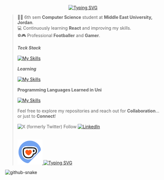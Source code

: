 <div align="center">

[![Typing SVG](https://readme-typing-svg.demolab.com?font=Roboto&size=30&duration=2500&color=9198A1FF&center=true&vCenter=true&lines=Front-End+Developer;Prompt+Engineer;Low-Code+Developer)](https://git.io/typing-svg)

</div>

>👨‍🎓 6th sem **Computer Science** student at **Middle East University, Jordan**.\
>💻 Continuously learning **React** and improving my skills.\
>⚽🎮 Professional **Footballer** and **Gamer**.\
><br/>***Teck Stack***
><br/><br/>[![My Skills](https://skillicons.dev/icons?i=html,css,js,react,bootstrap,git,github,vercel,netlify)](https://skillicons.dev)\
><br/>***Learning***
><br/><br/>[![My Skills](https://skillicons.dev/icons?i=tailwind,ts,next)](https://skillicons.dev)\
><br/>**Programming Languages Learned in Uni**
><br/><br/>[![My Skills](https://skillicons.dev/icons?i=cpp,java,cs,js,python)](https://skillicons.dev)\
><br/>Feel free to explore my repositories and reach out for **Collaboration**... or just to **Connect**!\
><br/>![X (formerly Twitter) Follow](https://img.shields.io/twitter/follow/mohadev01)
[![LinkedIn](https://custom-icon-badges.demolab.com/badge/LinkedIn-0A66C2?logo=linkedin-white&logoColor=fff)](https://www.linkedin.com/in/mohadev)\
><br/><br/><a href="https://ko-fi.com/Z8Z31COJGC">
    <img style="width: 80px; height: auto;" src="https://raw.githubusercontent.com/mohadev01-resources/Icons/refs/heads/main/Ko-fi-Gifs/Sticker%20logo.gif" alt="Ko-fi">
</a>[![Typing SVG](https://readme-typing-svg.demolab.com?font=Roboto&duration=2500&pause=200&color=9198A1&center=false&vCenter=false&width=170&height=35&lines=Support;Buy+a+me+a+Coffee)](https://git.io/typing-svg)

<picture>
  <source media="(prefers-color-scheme: dark)" srcset="https://raw.githubusercontent.com/mohadev01/mohadev01/output/github-snake-dark.svg" />
  <source media="(prefers-color-scheme: light)" srcset="https://raw.githubusercontent.com/mohadev01/mohadev01/output/github-snake.svg" />
  <img alt="github-snake" src="https://raw.githubusercontent.com/mohadev01/mohadev01/output/github-snake.svg" />
</picture>
